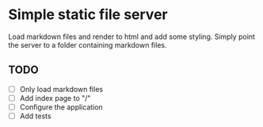 # Simple static file server

Load markdown files and render to html and add some styling. Simply point the
server to a folder containing markdown files.

## TODO

* [ ] Only load markdown files
* [ ] Add index page to "/"
* [ ] Configure the application
* [ ] Add tests

